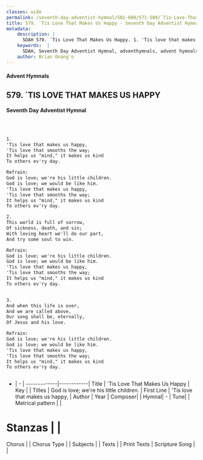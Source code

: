 ```yaml
---
classes: wide
permalink: /seventh-day-adventist-hymnal/501-600/571-580/`Tis-Love-That-Makes-Us-Happy/
title: 579. `Tis Love That Makes Us Happy - Seventh Day Adventist Hymnal
metadata:
    description: |
      SDAH 579. `Tis Love That Makes Us Happy. 1. 'Tis love that makes us happy, 'Tis love that smooths the way; It helps us "mind," it makes us kind To others ev'ry day. 
    keywords:  |
      SDAH, Seventh Day Adventist Hymnal, adventhymnals, advent hymnals, `Tis Love That Makes Us Happy, 'Tis love that makes us happy, ,God is love; we're his little children.
    author: Brian Onang'o
---
```


#### Advent Hymnals
## 579. `TIS LOVE THAT MAKES US HAPPY
#### Seventh Day Adventist Hymnal

```txt



1.
'Tis love that makes us happy,
'Tis love that smooths the way;
It helps us "mind," it makes us kind
To others ev'ry day.

Refrain:
God is love; we're his little children.
God is love; we would be like him.
'Tis love that makes us happy,
'Tis love that smooths the way;
It helps us "mind," it makes us kind
To others ev'ry day.

2.
This world is full of sorrow,
Of sickness, death, and sin;
With loving heart we'll do our part,
And try some soul to win. 

Refrain:
God is love; we're his little children.
God is love; we would be like him.
'Tis love that makes us happy,
'Tis love that smooths the way;
It helps us "mind," it makes us kind
To others ev'ry day.


3.
And when this life is over,
And we are called above,
Our song shall be, eternally,
Of Jesus and his love. 

Refrain:
God is love; we're his little children.
God is love; we would be like him.
'Tis love that makes us happy,
'Tis love that smooths the way;
It helps us "mind," it makes us kind
To others ev'ry day.



```

- |   -  |
-------------|------------|
Title | `Tis Love That Makes Us Happy |
Key |  |
Titles | God is love; we're his little children. |
First Line | 'Tis love that makes us happy, |
Author | 
Year | 
Composer|  |
Hymnal|  - |
Tune|  |
Metrical pattern | |
# Stanzas |  |
Chorus |  |
Chorus Type |  |
Subjects |  |
Texts |  |
Print Texts | 
Scripture Song |  |
  
